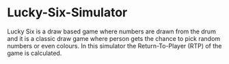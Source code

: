 # Lucky-Six-Simulator
Lucky Six is a draw based game where numbers are drawn from the drum and it is a classic draw game where person gets the chance to pick random numbers or even colours. In this simulator the Return-To-Player (RTP) of the game is calculated.
